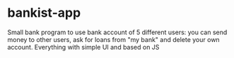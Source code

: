 # bankist-app
Small bank program to use bank account of 5 different users: you can send money to other users, ask for loans from "my bank" and delete your own account. Everything with simple UI and based on JS
